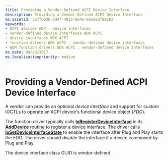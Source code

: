 ```yaml
---
title: Providing a Vendor-Defined ACPI Device Interface
description: Providing a Vendor-Defined ACPI Device Interface
ms.assetid: 5a7fd03b-6d4f-481b-8e4e-0e1deaf88583
keywords:
- ACPI devices WDK , device interfaces
- vendor-defined device interfaces WDK ACPI
- device interfaces WDK ACPI
- function drivers WDK ACPI , vendor-defined device interfaces
- WDM function drivers WDK ACPI , vendor-defined device interfaces
ms.date: 04/20/2017
ms.localizationpriority: medium
---
```


# Providing a Vendor-Defined ACPI Device Interface





A vendor can provide an optional *device interface* and support for custom IOCTLs to operate an ACPI device's functional device object (*FDO*).

The function driver typically calls [**IoRegisterDeviceInterface**](https://docs.microsoft.com/windows-hardware/drivers/ddi/wdm/nf-wdm-ioregisterdeviceinterface) in its [**AddDevice**](https://docs.microsoft.com/windows-hardware/drivers/ddi/wdm/nc-wdm-driver_add_device) routine to register a device interface. The driver calls [**IoSetDeviceInterfaceState**](https://docs.microsoft.com/windows-hardware/drivers/ddi/wdm/nf-wdm-iosetdeviceinterfacestate) to enable the interface after Plug and Play starts the FDO. The driver should disable the interface if a device is removed by Plug and Play.

The device interface class GUID is vendor-defined.

 

 




